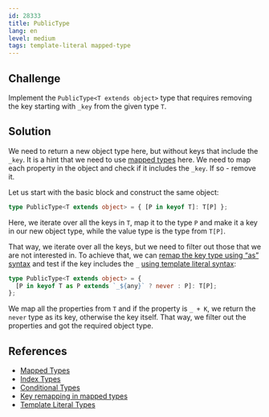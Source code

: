 ```yaml
---
id: 28333
title: PublicType
lang: en
level: medium
tags: template-literal mapped-type
---
```


## Challenge

Implement the `PublicType<T extends object>` type that requires removing the key
starting with `_key` from the given type `T`.

## Solution

We need to return a new object type here, but without keys that include the
`_key`. It is a hint that we need to use
[mapped types](https://www.typescriptlang.org/docs/handbook/2/mapped-types.html)
here. We need to map each property in the object and check if it includes the
`_key`. If so - remove it.

Let us start with the basic block and construct the same object:

```ts
type PublicType<T extends object> = { [P in keyof T]: T[P] };
```

Here, we iterate over all the keys in `T`, map it to the type `P` and make it a
key in our new object type, while the value type is the type from `T[P]`.

That way, we iterate over all the keys, but we need to filter out those that we
are not interested in. To achieve that, we can
[remap the key type using “as” syntax](https://www.typescriptlang.org/docs/handbook/release-notes/typescript-4-1.html#key-remapping-in-mapped-types)
and test if the key includes the `_`
[using template literal syntax](https://www.typescriptlang.org/docs/handbook/release-notes/typescript-4-1.html#template-literal-types):

```ts
type PublicType<T extends object> = {
  [P in keyof T as P extends `_${any}` ? never : P]: T[P];
};
```

We map all the properties from `T` and if the property is `_ + K`, we return the
`never` type as its key, otherwise the key itself. That way, we filter out the
properties and got the required object type.

## References

- [Mapped Types](https://www.typescriptlang.org/docs/handbook/2/mapped-types.html)
- [Index Types](https://www.typescriptlang.org/docs/handbook/2/indexed-access-types.html)
- [Conditional Types](https://www.typescriptlang.org/docs/handbook/2/conditional-types.html)
- [Key remapping in mapped types](https://www.typescriptlang.org/docs/handbook/release-notes/typescript-4-1.html#key-remapping-in-mapped-types)
- [Template Literal Types](https://www.typescriptlang.org/docs/handbook/release-notes/typescript-4-1.html#template-literal-types)
